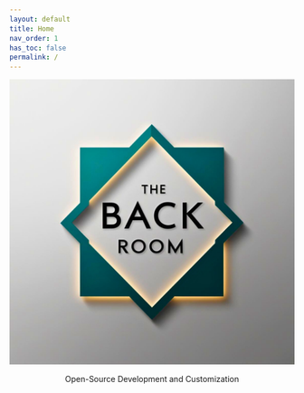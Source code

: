 ```yaml
---
layout: default
title: Home
nav_order: 1
has_toc: false
permalink: /
---
```


<div class="card">
  <img src="./assets/icons/brand/AppIcon.png" />
  <div class="container">
    <p class="text-delta" style="text-align:center">Open-Source Development and Customization</p>
  </div>
</div>

